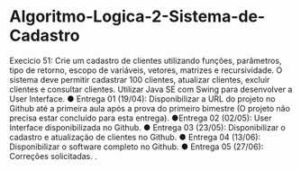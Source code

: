 # Algoritmo-Logica-2-Sistema-de-Cadastro
Execicio 51: Crie um cadastro de clientes utilizando funções, parâmetros, tipo de retorno, escopo de
variáveis, vetores, matrizes e recursividade. O sistema deve permitir cadastrar 100
clientes, atualizar clientes, excluir clientes e consultar clientes. Utilizar Java SE com
Swing para desenvolver a User Interface.
● Entrega 01 (19/04): Disponibilizar a URL do projeto no Github até a primeira aula
após a prova do primeiro bimestre (O projeto não precisa estar concluído para
esta entrega).
●Entrega 02 (02/05): User Interface disponibilizada no Github.
● Entrega 03 (23/05): Disponibilizar o cadastro e atualização de clientes no Github.
● Entrega 04 (13/06): Disponibilizar o software completo no Github.
● Entrega 05 (27/06): Correções solicitadas.  . 
